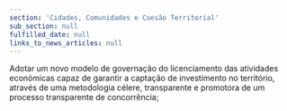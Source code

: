 ```yaml
---
section: 'Cidades, Comunidades e Coesão Territorial'
sub_section: null
fulfilled_date: null
links_to_news_articles: null
---
```


Adotar um novo modelo de governação do licenciamento das atividades económicas capaz de garantir a captação de investimento no território, através de uma metodologia célere, transparente e promotora de um processo transparente de concorrência;